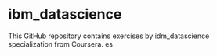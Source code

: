 # ibm_datascience

This GitHub repository contains exercises by idm_datascience specialization from Coursera. 
es
